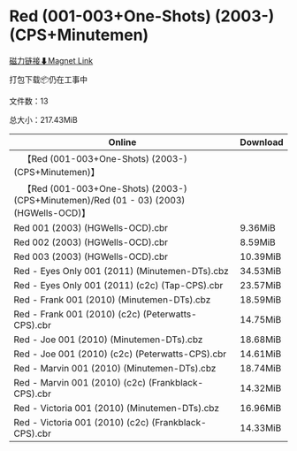# Red (001-003+One-Shots) (2003-) (CPS+Minutemen)

[磁力链接⬇Magnet Link](magnet:?xt=urn:btih:b95bc1b6b9503ca6653bfab103886bf1e32d56ab&dn=Red%20%28001-003%2BOne-Shots%29%20%282003-%29%20%28CPS%2BMinutemen%29)

打包下载📦仍在工事中

文件数：13

总大小：217.43MiB

Online | Download
--- | ---
&emsp;【Red (001-003+One-Shots) (2003-) (CPS+Minutemen)】 | 
&emsp;【Red (001-003+One-Shots) (2003-) (CPS+Minutemen)/Red (01 - 03) (2003) (HGWells-OCD)】 | 
Red 001 (2003) (HGWells-OCD).cbr | 9.36MiB
Red 002 (2003) (HGWells-OCD).cbr | 8.59MiB
Red 003 (2003) (HGWells-OCD).cbr | 10.39MiB
Red - Eyes Only 001 (2011) (Minutemen-DTs).cbz | 34.53MiB
Red - Eyes Only 001 (2011) (c2c) (Tap-CPS).cbr | 23.57MiB
Red - Frank 001 (2010) (Minutemen-DTs).cbz | 18.59MiB
Red - Frank 001 (2010) (c2c) (Peterwatts-CPS).cbr | 14.75MiB
Red - Joe 001 (2010) (Minutemen-DTs).cbz | 18.68MiB
Red - Joe 001 (2010) (c2c) (Peterwatts-CPS).cbr | 14.61MiB
Red - Marvin 001 (2010) (Minutemen-DTs).cbz | 18.74MiB
Red - Marvin 001 (2010) (c2c) (Frankblack-CPS).cbr | 14.32MiB
Red - Victoria 001 (2010) (Minutemen-DTs).cbz | 16.96MiB
Red - Victoria 001 (2010) (c2c) (Frankblack-CPS).cbr | 14.33MiB